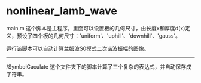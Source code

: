 # nonlinear_lamb_wave

main.m 这个脚本是主程序，里面可以设置板的几何尺寸，由长度x和厚度d(x)定义，预设了四个板的几何尺寸：'uniform'、'uphill'、'downhill'、'gauss'。

运行该脚本可以自动计算兰姆波S0模式二次谐波振幅的图像。

---
/SymbolCaculate 这个文件夹下的脚本计算了三个复杂的表达式，并自动保存成字符串。
